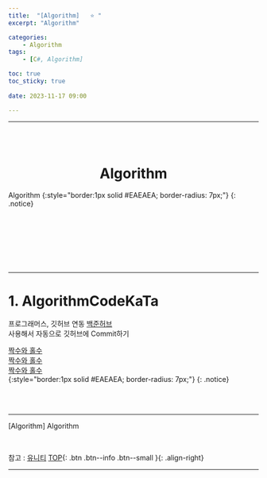 ```yaml
---
title:  "[Algorithm]   ⭐ "
excerpt: "Algorithm"

categories:
    - Algorithm
tags:
    - [C#, Algorithm]

toc: true
toc_sticky: true
 
date: 2023-11-17 09:00

---
```

- - -


<BR><BR>

<center><H1> Algorithm   </H1></center>
Algorithm  
{:style="border:1px solid #EAEAEA; border-radius: 7px;"}
{: .notice}

<br><br><br><br><br><br>
- - - 

# 1. AlgorithmCodeKaTa

프로그래머스, 깃허브 연동
[백준허브](https://chromewebstore.google.com/detail/%EB%B0%B1%EC%A4%80%ED%97%88%EB%B8%8Cbaekjoonhub/ccammcjdkpgjmcpijpahlehmapgmphmk?hl=ko)  
사용해서 자동으로 깃허브에 Commit하기  

[짝수와 홀수](https://github.com/levell1/Algorithm-Programmers/tree/main/%ED%94%84%EB%A1%9C%EA%B7%B8%EB%9E%98%EB%A8%B8%EC%8A%A4/1/12937.%E2%80%85%EC%A7%9D%EC%88%98%EC%99%80%E2%80%85%ED%99%80%EC%88%98)  
[짝수와 홀수](https://github.com/levell1/Algorithm-Programmers/tree/main/%ED%94%84%EB%A1%9C%EA%B7%B8%EB%9E%98%EB%A8%B8%EC%8A%A4/1/12937.%E2%80%85%EC%A7%9D%EC%88%98%EC%99%80%E2%80%85%ED%99%80%EC%88%98)  
[짝수와 홀수](https://github.com/levell1/Algorithm-Programmers/tree/main/%ED%94%84%EB%A1%9C%EA%B7%B8%EB%9E%98%EB%A8%B8%EC%8A%A4/1/12937.%E2%80%85%EC%A7%9D%EC%88%98%EC%99%80%E2%80%85%ED%99%80%EC%88%98)  
{:style="border:1px solid #EAEAEA; border-radius: 7px;"}
{: .notice}


<br><br>
- - - 

[Algorithm] Algorithm

<br>

참고 : [유니티](https://docs.unity3d.com/kr/)
[TOP](#){: .btn .btn--info .btn--small }{: .align-right}
<br>
- - -
